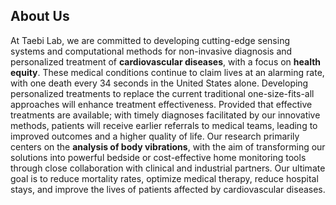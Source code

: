 ## About Us

<!--

**Here are some ideas to get you started:**

🙋‍♀️ A short introduction - what is your organization all about?
🌈 Contribution guidelines - how can the community get involved?
👩‍💻 Useful resources - where can the community find your docs? Is there anything else the community should know?
🍿 Fun facts - what does your team eat for breakfast?
🧙 Remember, you can do mighty things with the power of [Markdown](https://docs.github.com/github/writing-on-github/getting-started-with-writing-and-formatting-on-github/basic-writing-and-formatting-syntax)
-->


At Taebi Lab, we are committed to developing cutting-edge sensing systems and computational methods for non-invasive diagnosis and personalized treatment of **cardiovascular diseases**, with a focus on **health equity**. These medical conditions continue to claim lives at an alarming rate, with one death every 34 seconds in the United States alone. Developing personalized treatments to replace the current traditional one-size-fits-all approaches will enhance treatment effectiveness. Provided that effective treatments are available; with timely diagnoses facilitated by our innovative methods, patients will receive earlier referrals to medical teams, leading to improved outcomes and a higher quality of life. Our research primarily centers on the **analysis of body vibrations**, with the aim of transforming our solutions into powerful bedside or cost-effective home monitoring tools through close collaboration with clinical and industrial partners. Our ultimate goal is to reduce mortality rates, optimize medical therapy, reduce hospital stays, and improve the lives of patients affected by cardiovascular diseases.
